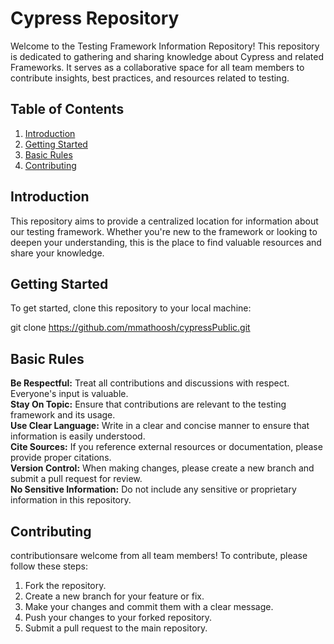 # Cypress Repository

Welcome to the Testing Framework Information Repository! This repository is dedicated to gathering and sharing knowledge about Cypress and related Frameworks. 
It serves as a collaborative space for all team members to contribute insights, best practices, and resources related to testing.

## Table of Contents

1. [Introduction](#introduction)
2. [Getting Started](#getting-started)
3. [Basic Rules](#basic-rules)
4. [Contributing](#contributing)

## Introduction

This repository aims to provide a centralized location for information about our testing framework. Whether you're new to the framework or looking to deepen your understanding, this is the place to find valuable resources and share your knowledge.

## Getting Started

To get started, clone this repository to your local machine:

git clone <https://github.com/mmathoosh/cypressPublic.git>

## Basic Rules
**Be Respectful:** Treat all contributions and discussions with respect. Everyone's input is valuable.  
**Stay On Topic:** Ensure that contributions are relevant to the testing framework and its usage.  
**Use Clear Language:** Write in a clear and concise manner to ensure that information is easily understood.  
**Cite Sources:** If you reference external resources or documentation, please provide proper citations.  
**Version Control:** When making changes, please create a new branch and submit a pull request for review.  
**No Sensitive Information:** Do not include any sensitive or proprietary information in this repository.  

## Contributing
contributionsare welcome from all team members! To contribute, please follow these steps:

1. Fork the repository.
2. Create a new branch for your feature or fix.
3. Make your changes and commit them with a clear message.
4. Push your changes to your forked repository.
5. Submit a pull request to the main repository.
